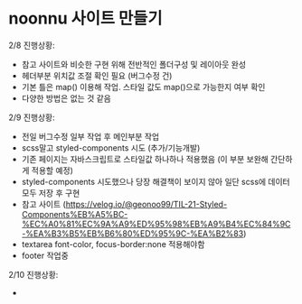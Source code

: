 # noonnu 사이트 만들기

2/8 진행상황:

- 참고 사이트와 비슷한 구현 위해 전반적인 폴더구성 및 레이아웃 완성
- 헤더부분 위치값 조절 확인 필요 (버그수정 건)
- 기본 틀은 map() 이용해 작업. 스타일 값도 map()으로 가능한지 여부 확인
- 다양한 방법은 없는 것 같음

2/9 진행상황:

- 전일 버그수정 일부 작업 후 메인부분 작업
- scss말고 styled-components 시도 (추가/기능개발)
- 기존 페이지는 자바스크립트로 스타일값 하나하나 적용했음 (이 부분 보완해 간단하게 적용할 예정)
- styled-components 시도했으나 당장 해결책이 보이지 않아 일단 scss에 데이터 모두 저장 후 구현
- 참고 사이트 (https://velog.io/@geonoo99/TIL-21-Styled-Components%EB%A5%BC-%EC%A0%81%EC%9A%A9%ED%95%98%EB%A9%B4%EC%84%9C-%EA%B3%B5%EB%B6%80%ED%95%9C-%EA%B2%83)
- textarea font-color, focus-border:none 적용해야함
- footer 작업중

2/10 진행상황:

-
